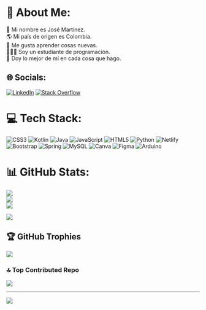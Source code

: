 # 🔰 About Me:
🪪 Mi nombre es José Martínez.<br>🌎 Mi país de origen es Colombia.<br>📲 Me gusta aprender cosas nuevas.<br>👨🏻‍💻 Soy un estudiante de programación.<br>🤍 Doy lo mejor de mí en cada cosa que hago.


## 🌐 Socials:
[![LinkedIn](https://img.shields.io/badge/LinkedIn-%230077B5.svg?logo=linkedin&logoColor=white)](https://linkedin.com/in/josemartinezrdev) [![Stack Overflow](https://img.shields.io/badge/-Stackoverflow-FE7A16?logo=stack-overflow&logoColor=white)](https://stackoverflow.com/users/21964046/josé-martínez) 

# 💻 Tech Stack:
![CSS3](https://img.shields.io/badge/css3-%231572B6.svg?style=for-the-badge&logo=css3&logoColor=white) ![Kotlin](https://img.shields.io/badge/kotlin-%237F52FF.svg?style=for-the-badge&logo=kotlin&logoColor=white) ![Java](https://img.shields.io/badge/java-%23ED8B00.svg?style=for-the-badge&logo=openjdk&logoColor=white) ![JavaScript](https://img.shields.io/badge/javascript-%23323330.svg?style=for-the-badge&logo=javascript&logoColor=%23F7DF1E) ![HTML5](https://img.shields.io/badge/html5-%23E34F26.svg?style=for-the-badge&logo=html5&logoColor=white) ![Python](https://img.shields.io/badge/python-3670A0?style=for-the-badge&logo=python&logoColor=ffdd54) ![Netlify](https://img.shields.io/badge/netlify-%23000000.svg?style=for-the-badge&logo=netlify&logoColor=#00C7B7) ![Bootstrap](https://img.shields.io/badge/bootstrap-%238511FA.svg?style=for-the-badge&logo=bootstrap&logoColor=white) ![Spring](https://img.shields.io/badge/spring-%236DB33F.svg?style=for-the-badge&logo=spring&logoColor=white) ![MySQL](https://img.shields.io/badge/mysql-%2300000f.svg?style=for-the-badge&logo=mysql&logoColor=white) ![Canva](https://img.shields.io/badge/Canva-%2300C4CC.svg?style=for-the-badge&logo=Canva&logoColor=white) ![Figma](https://img.shields.io/badge/figma-%23F24E1E.svg?style=for-the-badge&logo=figma&logoColor=white) ![Arduino](https://img.shields.io/badge/-Arduino-00979D?style=for-the-badge&logo=Arduino&logoColor=white)
# 📊 GitHub Stats:
![](https://github-readme-stats.vercel.app/api?username=josemartinezrdev&theme=synthwave&hide_border=false&include_all_commits=false&count_private=false)<br/>
![](https://github-readme-streak-stats.herokuapp.com/?user=josemartinezrdev&theme=synthwave&hide_border=false)<br/>
![](https://github-readme-stats.vercel.app/api/top-langs/?username=josemartinezrdev&theme=synthwave&hide_border=false&include_all_commits=false&count_private=false&layout=compact)

[![](https://visitcount.itsvg.in/api?id=josemartinezrdev&label=Profile%20Views&color=11&icon=7&pretty=true)](https://visitcount.itsvg.in)

## 🏆 GitHub Trophies
![](https://github-profile-trophy.vercel.app/?username=josemartinezrdev&theme=discord&no-frame=false&no-bg=true&margin-w=4)

### 🔝 Top Contributed Repo
![](https://github-contributor-stats.vercel.app/api?username=josemartinezrdev&limit=5&theme=dracula&combine_all_yearly_contributions=true)

---
[![](https://visitcount.itsvg.in/api?id=josemartinezrdev&icon=7&color=8)](https://visitcount.itsvg.in)

<!-- Proudly created with GPRM ( https://gprm.itsvg.in ) -->
